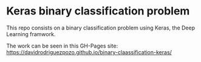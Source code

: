 # Keras binary classification problem

This repo consists on a binary classification problem using Keras, the Deep Learning framwork.

The work can be seen in this GH-Pages site: https://davidrodriguezpozo.github.io/binary-claassification-keras/
